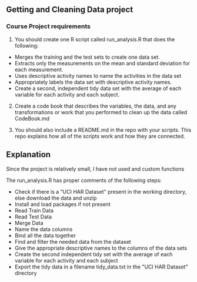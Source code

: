 ## Getting and Cleaning Data project

### Course Project requirements

1. You should create one R script called run_analysis.R that does the following:
 * Merges the training and the test sets to create one data set.
 * Extracts only the measurements on the mean and standard deviation for each measurement.
 * Uses descriptive activity names to name the activities in the data set
 * Appropriately labels the data set with descriptive activity names.
 * Create a second, independent tidy data set with the average of each variable for each activity and each subject.

2. Create a code book that describes the variables, the data, and any transformations or work that you performed to clean up the data called CodeBook.md

3. You should also include a README.md in the repo with your scripts. This repo explains how all of the scripts work and how they are connected.


## Explanation

Since the project is relatively small, I have not used and custom functions

The run_analysis.R has proper comments of the following steps:

* Check if there is a "UCI HAR Dataset" present in the working directory, else download the data and unzip
* Install and load packages if not present
* Read Train Data
* Read Test Data
* Merge Data
* Name the data columns
* Bind all the data together
* Find and filter the needed data from the dataset
* Give the appropriate descriptive names to the columns of the data sets
* Create the second independent tidy set with the average of each variable for each activity and each subject
* Export the tidy data in a filename tidy_data.txt in the "UCI HAR Dataset" directory
